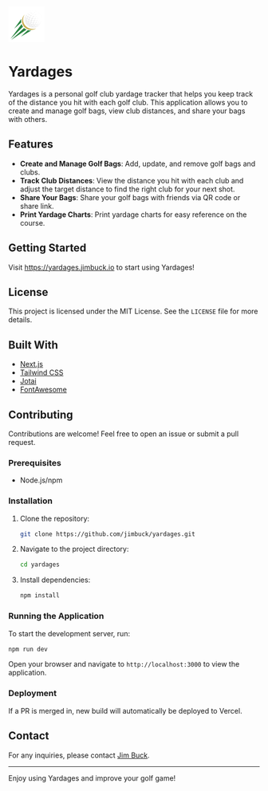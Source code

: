 ![Yardages Icon](./public/icon_72.png)
# Yardages

Yardages is a personal golf club yardage tracker that helps you keep track of the distance you hit with each golf club. This application allows you to create and manage golf bags, view club distances, and share your bags with others.

## Features

- **Create and Manage Golf Bags**: Add, update, and remove golf bags and clubs.
- **Track Club Distances**: View the distance you hit with each club and adjust the target distance to find the right club for your next shot.
- **Share Your Bags**: Share your golf bags with friends via QR code or share link.
- **Print Yardage Charts**: Print yardage charts for easy reference on the course.

## Getting Started

Visit https://yardages.jimbuck.io to start using Yardages!

## License

This project is licensed under the MIT License. See the `LICENSE` file for more details.

## Built With

- [Next.js](https://nextjs.org/)
- [Tailwind CSS](https://tailwindcss.com/)
- [Jotai](https://jotai.org/)
- [FontAwesome](https://fontawesome.com/)

## Contributing

Contributions are welcome! Feel free to open an issue or submit a pull request.

### Prerequisites

- Node.js/npm

### Installation

1. Clone the repository:
    ```sh
    git clone https://github.com/jimbuck/yardages.git
    ```
2. Navigate to the project directory:
    ```sh
    cd yardages
    ```
3. Install dependencies:
    ```sh
    npm install
    ```

### Running the Application

To start the development server, run:
```sh
npm run dev
```

Open your browser and navigate to `http://localhost:3000` to view the application.

### Deployment

If a PR is merged in, new build will automatically be deployed to Vercel.

## Contact

For any inquiries, please contact [Jim Buck](https://jimbuck.io).

---

Enjoy using Yardages and improve your golf game!